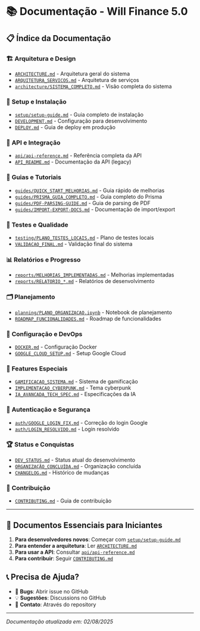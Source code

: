 # 📚 Documentação - Will Finance 5.0

## 📋 Índice da Documentação

### 🏗️ **Arquitetura e Design**
- [`ARCHITECTURE.md`](ARCHITECTURE.md) - Arquitetura geral do sistema
- [`ARQUITETURA_SERVICOS.md`](ARQUITETURA_SERVICOS.md) - Arquitetura de serviços
- [`architecture/SISTEMA_COMPLETO.md`](architecture/SISTEMA_COMPLETO.md) - Visão completa do sistema

### 🚀 **Setup e Instalação**
- [`setup/setup-guide.md`](setup/setup-guide.md) - Guia completo de instalação
- [`DEVELOPMENT.md`](DEVELOPMENT.md) - Configuração para desenvolvimento
- [`DEPLOY.md`](DEPLOY.md) - Guia de deploy em produção

### 📡 **API e Integração**
- [`api/api-reference.md`](api/api-reference.md) - Referência completa da API
- [`API_README.md`](API_README.md) - Documentação da API (legacy)

### 📖 **Guias e Tutoriais**
- [`guides/QUICK_START_MELHORIAS.md`](guides/QUICK_START_MELHORIAS.md) - Guia rápido de melhorias
- [`guides/PRISMA_GUIA_COMPLETO.md`](guides/PRISMA_GUIA_COMPLETO.md) - Guia completo do Prisma
- [`guides/PDF-PARSING-GUIDE.md`](guides/PDF-PARSING-GUIDE.md) - Guia de parsing de PDF
- [`guides/IMPORT-EXPORT-DOCS.md`](guides/IMPORT-EXPORT-DOCS.md) - Documentação de import/export

### 🧪 **Testes e Qualidade**
- [`testing/PLANO_TESTES_LOCAIS.md`](testing/PLANO_TESTES_LOCAIS.md) - Plano de testes locais
- [`VALIDACAO_FINAL.md`](VALIDACAO_FINAL.md) - Validação final do sistema

### 📊 **Relatórios e Progresso**
- [`reports/MELHORIAS_IMPLEMENTADAS.md`](reports/MELHORIAS_IMPLEMENTADAS.md) - Melhorias implementadas
- [`reports/RELATORIO_*.md`](reports/) - Relatórios de desenvolvimento

### 🗂️ **Planejamento**
- [`planning/PLANO_ORGANIZACAO.ipynb`](planning/PLANO_ORGANIZACAO.ipynb) - Notebook de planejamento
- [`ROADMAP_FUNCIONALIDADES.md`](ROADMAP_FUNCIONALIDADES.md) - Roadmap de funcionalidades

### 🔧 **Configuração e DevOps**
- [`DOCKER.md`](DOCKER.md) - Configuração Docker
- [`GOOGLE_CLOUD_SETUP.md`](GOOGLE_CLOUD_SETUP.md) - Setup Google Cloud

### 🎨 **Features Especiais**
- [`GAMIFICACAO_SISTEMA.md`](GAMIFICACAO_SISTEMA.md) - Sistema de gamificação
- [`IMPLEMENTACAO_CYBERPUNK.md`](IMPLEMENTACAO_CYBERPUNK.md) - Tema cyberpunk
- [`IA_AVANCADA_TECH_SPEC.md`](IA_AVANCADA_TECH_SPEC.md) - Especificações da IA

### 🔐 **Autenticação e Segurança**
- [`auth/GOOGLE_LOGIN_FIX.md`](auth/GOOGLE_LOGIN_FIX.md) - Correção do login Google
- [`auth/LOGIN_RESOLVIDO.md`](auth/LOGIN_RESOLVIDO.md) - Login resolvido

### 🏆 **Status e Conquistas**
- [`DEV_STATUS.md`](DEV_STATUS.md) - Status atual do desenvolvimento
- [`ORGANIZAÇÃO_CONCLUÍDA.md`](ORGANIZAÇÃO_CONCLUÍDA.md) - Organização concluída
- [`CHANGELOG.md`](CHANGELOG.md) - Histórico de mudanças

### 🤝 **Contribuição**
- [`CONTRIBUTING.md`](CONTRIBUTING.md) - Guia de contribuição

---

## 🎯 **Documentos Essenciais para Iniciantes**

1. **Para desenvolvedores novos**: Começar com [`setup/setup-guide.md`](setup/setup-guide.md)
2. **Para entender a arquitetura**: Ler [`ARCHITECTURE.md`](ARCHITECTURE.md)
3. **Para usar a API**: Consultar [`api/api-reference.md`](api/api-reference.md)
4. **Para contribuir**: Seguir [`CONTRIBUTING.md`](CONTRIBUTING.md)

## 📞 **Precisa de Ajuda?**

- 🐛 **Bugs**: Abrir issue no GitHub
- 💡 **Sugestões**: Discussions no GitHub
- 📧 **Contato**: Através do repository

---
*Documentação atualizada em: 02/08/2025*
